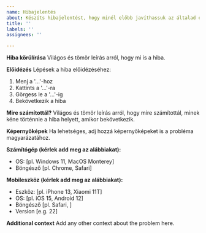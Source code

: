 ```yaml
---
name: Hibajelentés
about: Készíts hibajelentést, hogy minél előbb javíthassuk az általad észlelt hibát
title: ''
labels: ''
assignees: ''

---
```


**Hiba körülírása**
Világos és tömör leírás arról, hogy mi is a hiba.

**Előidézés**
Lépések a hiba előidézéséhez:
1. Menj a '...'-hoz
2. Kattints a '...'-ra
3. Görgess le a '...'-ig
4. Bekövetkezik a hiba

**Mire számítottál?**
Világos és tömör leírás arról, hogy mire számítottál, minek kéne történnie a hiba helyett, amikor bekövetkezik.

**Képernyőképek**
Ha lehetséges, adj hozzá képernyőképeket is a probléma magyarázatához.

**Számítógép (kérlek add meg az alábbiakat):**
 - OS: [pl. Windows 11, MacOS Monterey]
 - Böngésző [pl. Chrome, Safari]

**Mobileszköz (kérlek add meg az alábbiakat):**
 - Eszköz: [pl. iPhone 13, Xiaomi 11T]
 - OS: [pl. iOS 15, Android 12]
 - Böngésző [pl. Safari, ]
 - Version [e.g. 22]

**Additional context**
Add any other context about the problem here.
